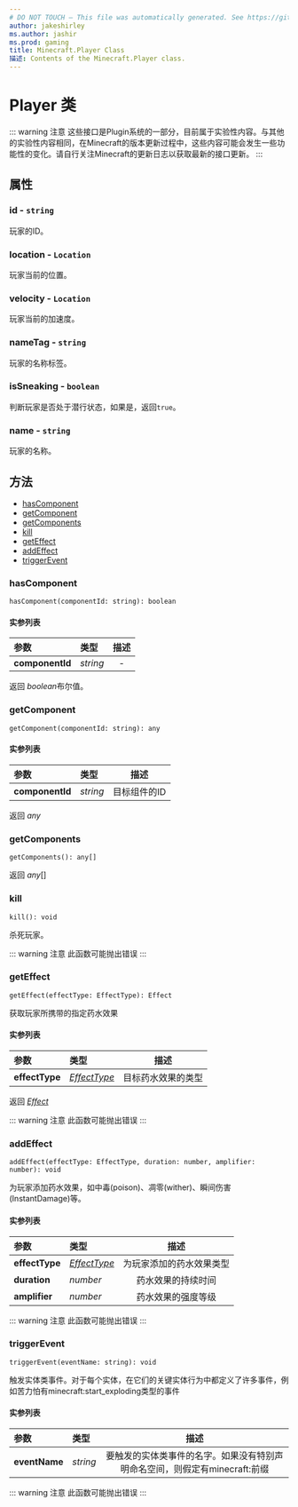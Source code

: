 ```yaml
---
# DO NOT TOUCH — This file was automatically generated. See https://github.com/Mojang/MinecraftScriptingApiDocsGenerator to modify 描述s, examples, etc.
author: jakeshirley
ms.author: jashir
ms.prod: gaming
title: Minecraft.Player Class
描述: Contents of the Minecraft.Player class.
---
```

# Player 类
::: warning 注意
这些接口是Plugin系统的一部分，目前属于实验性内容。与其他的实验性内容相同，在Minecraft的版本更新过程中，这些内容可能会发生一些功能性的变化。请自行关注Minecraft的更新日志以获取最新的接口更新。
:::

## 属性
### **id** - `string`
玩家的ID。


### **location** - `Location`
玩家当前的位置。


### **velocity** - `Location`
玩家当前的加速度。


### **nameTag** - `string`
玩家的名称标签。


### **isSneaking** - `boolean`
判断玩家是否处于潜行状态，如果是，返回`true`。


### **name** - `string`
玩家的名称。



## 方法
- [hasComponent](#hascomponent)
- [getComponent](#getcomponent)
- [getComponents](#getcomponents)
- [kill](#kill)
- [getEffect](#geteffect)
- [addEffect](#addeffect)
- [triggerEvent](#triggerevent)
  
### **hasComponent**
`
hasComponent(componentId: string): boolean
`

#### 实参列表
| 参数 | 类型 | 描述 |
| :--- | :--- | :---: |
| **componentId** | *string* | - |

返回 *boolean*布尔值。


### **getComponent**
`
getComponent(componentId: string): any
`

#### 实参列表
| 参数 | 类型 | 描述 |
| :--- | :--- | :---: |
| **componentId** | *string* | 目标组件的ID |

返回 *any*


### **getComponents**
`
getComponents(): any[]
`

返回 *any*[]


### **kill**
`
kill(): void
`

杀死玩家。


::: warning 注意
此函数可能抛出错误
:::

### **getEffect**
`
getEffect(effectType: EffectType): Effect
`

获取玩家所携带的指定药水效果

#### 实参列表
| 参数 | 类型 | 描述 |
| :--- | :--- | :---: |
| **effectType** | [*EffectType*](EffectType.md) | 目标药水效果的类型 |

返回 [*Effect*](Effect.md)

::: warning 注意
此函数可能抛出错误
:::

### **addEffect**
`
addEffect(effectType: EffectType, duration: number, amplifier: number): void
`

为玩家添加药水效果，如中毒(poison)、凋零(wither)、瞬间伤害(InstantDamage)等。
#### 实参列表
| 参数 | 类型 | 描述 |
| :--- | :--- | :---: |
| **effectType** | [*EffectType*](EffectType.md) | 为玩家添加的药水效果类型|
| **duration** | *number* | 药水效果的持续时间 |
| **amplifier** | *number* | 药水效果的强度等级 |


::: warning 注意
此函数可能抛出错误
:::

### **triggerEvent**
`
triggerEvent(eventName: string): void
`

触发实体类事件。对于每个实体，在它们的关键实体行为中都定义了许多事件，例如苦力怕有minecraft:start_exploding类型的事件
#### 实参列表
| 参数 | 类型 | 描述 |
| :--- | :--- | :---: |
| **eventName** | *string* | 要触发的实体类事件的名字。如果没有特别声明命名空间，则假定有minecraft:前缀 |


::: warning 注意
此函数可能抛出错误
:::


